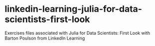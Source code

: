 # linkedin-learning-julia-for-data-scientists-first-look
 Exercises files associated with Julia for Data Scientists: First Look with Barton Poulson from LinkedIn Learning
